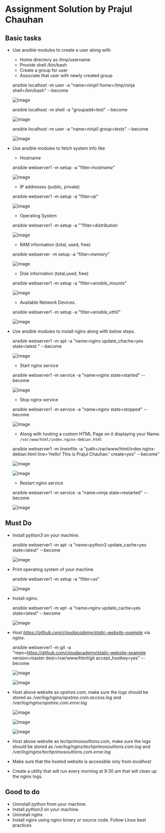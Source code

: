 # Assignment Solution by Prajul Chauhan


## Basic tasks

* Use ansible modules to create a user along with
	* Home directory as /tmp/username
	* Provide shell /bin/bash
	* Create a group for user
	* Associate that user with newly created group



	
	ansible localhost -m user -a "name=ninja1 home=/tmp/ninja shell=/bin/bash" --become

	
	![image](image/1.png)




	ansible localhost -m shell -a "groupadd=test" --become


	![image](image/2.png)


	
	ansible localhost -m user -a "name=ninja1 group=tests" --become


	![image](image/3.png)
 



* Use ansible modules to fetch system info like


	* Hostname


	ansible webserver1 -m setup -a "filter=*hostname*"
	
	
	![image](image/4.png)



	* IP addresses (public, private) 



	ansible webserver1 -m setup -a "filter=*ip*"

	
	![image](image/5.png)


	* Operating System


	ansible webserver1 -m setup -a ""filter=*distribution*

	
	![image](image/6.png)


	* RAM information (total, used, free)


	ansible webserver -m setup -a "filter=*memory*"


	![image](image/7.png)


	* Disk information (total,used, free)



	ansible webserver1 -m setup -a "filter=*ansible_mounts*"


	![image](image/8.png)



	* Available Network Devices.


	
	ansible webserver1 -m setup -a "filter=*ansible_eth0*"

	
	![image](image/9.png)



* Use ansible modules to install nginx along with below steps.



	ansible webserver1 -m apt -a "name=nginx update_chache=yes state=latest " --become


	![image](image/10.png)



	* Start nginx service 


	
	ansible webserver1 -m service -a "name=nginx state=started" --become



	![image](image/11.png)



	* Stop nginx service



	ansible webserver1 -m service -a "name=nginx state=stopped" --become	



	![image](image/12.png)



	* Along with hosting a custom HTML Page on it displaying your Name. `/var/www/html/index.nginx-debian.html`




	ansible webserver1 -m lineinfile -a "path=/var/www/html/index.nginx-debian.html line='Hello! This is Prajul Chauhan.' create=yes" --become"
	


	![image](image/13.png)	



	![image](image/18.png)




	* Restart nginx service



	ansible webserver1 -m service -a "name=ninja state=restarted" --become


	![image](image/14.png)



## Must Do 
* Install *python3* on your machine.


	
	ansible webserver1 -m apt -a "name=python3 update_cache=yes state=latest" --become


	
	![image](image/15.png)



* Print operating system of your machine.



	ansible webserver1 -m setup -a "filter=*os*"



	![image](image/16.png)




* Install *nginx*.




	ansible webserver1 -m apt -a "name=nginx update_cache=yes state=latest" --become


	
	![image](image/17.png)




* Host *https://github.com/cloudacademy/static-website-example* via *nginx*.




	ansible webserver1 -m git -a "repo=https://github.com/cloudacademy/static-website-example version=master dest=/var/www/html/git accept_hostkey=yes" --become


	![image](image/19.png)


	![image](image/20.png)






* Host above website as *opstree.com*, make sure the logs should be stored as */var/log/nginx/opstree.com.access.log* and */var/log/nginx/opstree.com.error.log*




	
	![image](image/21.png)





	![image](image/22.png)



	
	![image](image/23.png)




* Host abvoe website as *techprimosoultions.com*, make sure the logs should be stored as */var/log/nginx/techprimosoultions.com.log* and */var/log/nginx/techprimosoultions.com.error.log*
* Make sure that the hosted website is accessible only from *localhost*
* Create a utility that will run every morning at 9:30 am that will clean up the nginx logs.


## Good to do
* Uninstall python from your machine.
* Install *python3* on your machine.
* Uninstall nginx
* Install nginx using nginx binary or source code. Follow Linux best practices
